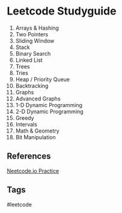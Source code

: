 # Leetcode Studyguide

1. Arrays & Hashing
2. Two Pointers
3. Sliding Window
4. Stack
5. Binary Search
6. Linked List
7. Trees  
8. Tries  
9. Heap / Priority Queue
10. Backtracking
11. Graphs  
12. Advanced Graphs  
13. 1-D Dynamic Programming
14. 2-D Dynamic Programming  
15. Greedy  
16. Intervals  
17. Math & Geometry  
18. Bit Manipulation  

## References
[Neetcode.io Practice](https://neetcode.io/practice)

## Tags
#leetcode
